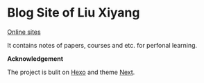 # Blog Site of Liu Xiyang

[Online sites](https://liuxiyang641.github.io/)

It contains notes of papers, courses and etc. for perfonal learning.

**Acknowledgement**

The project is bulit on [Hexo](https://hexo.io/) and theme [Next](https://theme-next.js.org/).

